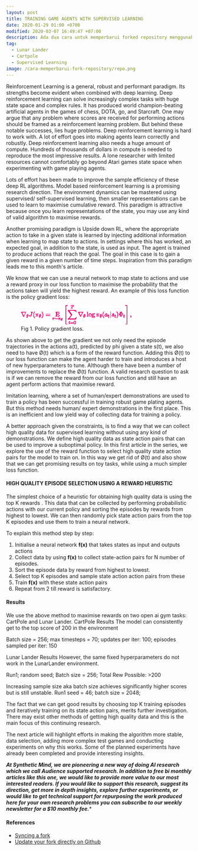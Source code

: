 ```yaml
---
layout: post
title: TRAINING GAME AGENTS WITH SUPERVISED LEARNING
date: 2020-01-29 01:00 +0700
modified: 2020-03-07 16:49:47 +07:00
description: Ada dua cara untuk memperbarui forked repository menggunakan web interface yang disediakan oleh github tapi ribet, atau melalui terminal yang lebih ribet lagi.
tag:
  - Lunar Lander
  - Cartpole
  - Supervised Learning
image: /cara-memperbarui-fork-repository/repo.png
---
```


Reinforcement Learning is a general, robust and performant paradigm. Its strengths become evident when combined with deep learning. Deep reinforcement learning can solve increasingly complex tasks with huge state space and complex rules. It has produced world champion-beating artificial agents in the games of chess, DOTA, go, and Starcraft. One may argue that any problem where scores are received for performing actions should be framed as a reinforcement learning problem. But behind these notable successes, lies huge problems. Deep reinforcement learning is hard to work with. A lot of effort goes into making agents learn correctly and robustly. Deep reinforcement learning also needs a huge amount of compute. Hundreds of thousands of dollars in compute is needed to reproduce the most impressive results. A lone researcher with limited resources cannot comfortably go beyond Atari games state space when experimenting with game playing agents. 

Lots of effort has been made to improve the sample efficiency of these deep RL algorithms. Model based reinforcement learning is a promising research direction. The environment dynamics can be mastered using supervised/ self-supervised learning, then smaller representations can be used to learn to maximise cumulative reward. This paradigm is attractive because once you learn representations of the state, you may use any kind of valid algorithm to maximise rewards.

Another promising paradigm is Upside down RL, where the appropriate action to take in a given state is learned by injecting additional information when learning to map state to actions. In settings where this has worked,  an expected goal, in addition to the state, is used as input. The agent is trained to produce actions that reach the goal. The goal in this case is to gain a given reward in a given number of time steps. Inspiration from this paradigm leads me to this month's article.

We know that we can use a neural network to map state to actions and use a reward proxy in our loss function to maximise the probability that the actions taken will yield the highest reward. 
An example of this loss function is the policy gradient loss:


<figure>
<img src="loss.png" alt="policy gradient loss" >
<figcaption>Fig 1. Policy gradient loss.</figcaption>
</figure>

As shown above to get the gradient we not only need the episode trajectories in the actions a(t), predicted by phi given a state s(t),  we also need to have Ø(t) which is a form of the reward function.
Adding this  Ø(t) to our loss function can make the agent harder to train and introduces a host of new hyperparameters to tune. 
Although there have been a number of improvements to replace the Ø(t) function. A valid research question to ask is if we can remove the reward from our loss function and still have an agent perform actions that maximise reward.

Imitation learning, where a set of human/expert demonstrations are used to train a policy has been successful in training robust game plating agents. But this method needs human/ expert demonstrations in the first place. This is an inefficient and low yield way of collecting data for training a policy. 

A better approach given the constraints, is to find a way that we can collect high quality data for supervised learning without using any kind of demonstrations.  We define high quality data as state action pairs that can be used to improve a suboptimal policy.
In this first article in the series, we explore the use of the reward function to select high quality state action pairs for the model to train on. In this way we get rid of Ø(t) and also show that we can get promising results on toy tasks, while using a much simpler loss function.


#### HIGH QUALITY EPISODE SELECTION USING A REWARD HEURISTIC

The simplest choice of a heuristic for obtaining high quality data is using the top K rewards . This data that can be collected by performing probabilistic actions with our current policy and sorting the episodes by rewards from highest to lowest. We can then randomly pick state action pairs from the top K episodes and use them to train a neural network.

To explain this method step by step:
1. Initialise a neural network **f(x)** that takes states as input and outputs actions
2. Collect data by using **f(x)** to collect state-action pairs for N number of episodes.
3. Sort the episode data by reward from highest to lowest.
4. Select top K episodes and sample state action action pairs from these
5. Train **f(x)** with these state action pairs
6. Repeat from 2 till reward is satisfactory.


#### Results

We use the above method to maximise rewards on two open ai gym tasks: CartPole and Lunar Lander.
CartPole Results
The model can consistently get to the top score of 200 in the environment

Batch size = 256; max timesteps = 70; updates per iter: 100; episodes sampled per iter: 150

Lunar Lander Results
However, the same fixed hyperparameters do not work in the LunarLander environment. 

Run1; random seed; Batch size = 256; Total Rew Possible: >200









Increasing sample size aka batch size achieves significantly higher scores but is still unstable.
Run1 seed = 46; batch size = 2048;

The fact that we can get good results by choosing top K training episodes and iteratively training on its state action pairs, merits further investigation. There may exist other methods of getting high quality data and this is the main focus of this continuing research. 

The next article will highlight efforts in making the algorithm more stable, data selection, adding more complex test games and conducting experiments on why this works. Some of the planned experiments have already been completed and provide interesting insights.

***At Synthetic Mind, we are pioneering a new way of doing AI research which we call Audience supported research. In addition to free bi monthly articles like this one, we would like to provide more value to our most interested readers. If you would like to support this research, suggest its direction,  get more in depth insights, explore further experiments, or would like to get technical support for repurposing the work produced here for your own research problems you can subscribe to our weekly newsletter for a $10 monthly fee.****


#### References

- [Syncing a fork](https://help.github.com/en/github/collaborating-with-issues-and-pull-requests/syncing-a-fork)
- [Update your fork directly on Github](https://rick.cogley.info/post/update-your-forked-repository-directly-on-github/#top)
